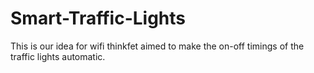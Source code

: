# Smart-Traffic-Lights
This is our idea for wifi thinkfet aimed to make the on-off timings of the traffic lights automatic.
